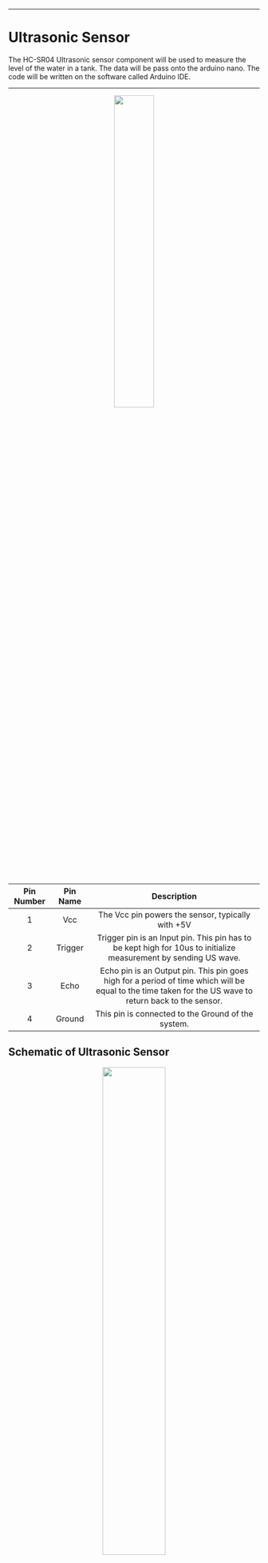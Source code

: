 ___
# Ultrasonic Sensor

The HC-SR04 Ultrasonic sensor component will be used to measure the level of the water in a tank. The data will be pass 
onto the arduino nano. The code will be written on the software called Arduino IDE.

___
<p align="center">
    <img src="images/Ultrasonic.png" width="40%">
</p>

**Pin Number**|**Pin Name**|**Description**
:-----:|:-----:|:-----:
1|Vcc|The Vcc pin powers the sensor, typically with +5V
2|Trigger|Trigger pin is an Input pin. This pin has to be kept high for 10us to initialize measurement by sending US wave.
3|Echo|Echo pin is an Output pin. This pin goes high for a period of time which will be equal to the time taken for the US wave to return back to the sensor.
4|Ground|This pin is connected to the Ground of the system.

## Schematic of Ultrasonic Sensor
<p align="center">
    <img src="images/1.PNG" width="50%">
</p>

The table below shows the pin name and their corresponding arduino pins. The trigger and echo pin could be
changed into a different digital pins but ensure that the code in the Arduino IDE is modified with it.

**Pin Name**|**Arduino Pins**
:-----:|:-----:
Vcc|5V
Trigger|Digital Pin 9 (D9)
Echo|Digital Pin 10 (D10)
Gnd|Ground

## Code Explanation
Each block of the code will be explained here and the complete code will be provided at the end aswell as on the top right corner
of the this and main page available for download.

### Defining the pins and the variables
This block of code defines the pins of the trigger and the echo pin. In this case they are the digital pins number 9 and 10 on the Arduino board. They are named as "trigPin" and "echoPin" for clarity of the code. 
The variables are then defined. The travel time you'll get from the sensor is declared as a Long variable and named as "duration". An integer type is needed for the "distance" variable. "waterpercent" is set to integer type as this will be used for the calculation of the percentage of water in a tank. "tankHeight" is an constant float that is equal to value 13.2 as an example height of a tank, this could be later modified to a different tank height.

```
// defines pins numbers for trigger and echo
const int trigPin = 9;      //Sets Trigger to Digital Pin 9
const int echoPin = 10;     //Sets Echo to Digital Pin 10

// defines variables
long duration;
float distance;
int waterpercent;
const float tankHeight = 13.2; //INSERT TANK HEIGHT HERE//
```
### Setup section
In setup define the trigPin as an output and the echoPin as an input. The serial communication is required to be started to show the data on the serial monitor.

```
void setup() {
pinMode(trigPin, OUTPUT);    // Sets the trigPin as an Output
pinMode(echoPin, INPUT);    // Sets the echoPin as an Input
Serial.begin(9600);        // Starts the serial communication
}

```
### Loop section
At the start of the loop, you need to ensure that the trigPin is clear to do this set the pin on a LOW state for 2 µs. To generate the Ultra sound wave, set the trigPin on a HIGH state for 10 µs.

```
void loop() {
delay(1000);
// Clears the trigPin
digitalWrite(trigPin, LOW);
delayMicroseconds(2);

// Sets the trigPin on HIGH state for 10 micro seconds
digitalWrite(trigPin, HIGH);
delayMicroseconds(10);
digitalWrite(trigPin, LOW)

```
### pulseIN function and calculating distance and percentage of water
pulseIn () function has 2 variables, the first entry in the bracket is the name of the echo pin (echoPin) and the second entry you can set it to on a HIGH or LOW. This function will read the travel time and put in the variable called duration.
In the code, HIGH means that the pulseIn() function will wait for the pin to go HIGH. This is caused by the bounced of the sound wave. It will then start the timing, it will wait until the pin is LOW when the sound wave will end and stop the timing. It will then return the length of the pulse in microsecond.

For the distance, the data in the duration variable will be multiplied by 0.032 and divide it by 2. The 0.032 value comes from the fact that the speed of the sound is 340 m/s or 0.034 cm/µs. It is divided by 2 since the data that you will get in the echoPin would be doubled as the sound wave needs to travel forward and bounce backward. So in order to get the distance in cm we need to multiply the received data in echoPin which is stored in "duration" variable by 0.034 and then divide it by 2. The distance value is then divided by the "tankHeight" which was set to 13.2, minus the answer from 100 and multiplied the calculated value to 100. This will be percentage of the water inside the tank. 
The value of the distance in cm and the percentage of the water in the tank will be displayed on the serial monitor of the Arduino IDE.

```
// Reads the echoPin, returns the sound wave travel time in microseconds
duration = pulseIn(echoPin, HIGH);
// Calculating the distance
distance= duration*0.034/2;
// Prints the distance on the Serial Monitor
Serial.print("Distance: ");
Serial.print(distance);
Serial.println("cm");
waterpercent = 100-(distance/tankHeight)*100;     //Calculates the percentage of water in the tank
Serial.print("Percentage Full: ");
Serial.print(perc);
Serial.println("%");
}

```
### Complete Code
Here is the complete code.
```
// defines pins numbers for trigger and echo
const int trigPin = 9;      //Sets Trigger to Digital Pin 9
const int echoPin = 10;     //Sets Echo to Digital Pin 10

// defines variables
long duration;
float distance;
int waterpercent;
const float tankHeight = 13.2; //INSERT TANK HEIGHT HERE//

void setup() {
pinMode(trigPin, OUTPUT);   // Sets the trigPin as an Output
pinMode(echoPin, INPUT);    // Sets the echoPin as an Input
Serial.begin(9600);         // Starts the serial communication
}

void loop() {
delay(1000);
// Clears the trigPin
digitalWrite(trigPin, LOW);
delayMicroseconds(2);
// Sets the trigPin on HIGH state for 10 micro seconds
digitalWrite(trigPin, HIGH);
delayMicroseconds(10);
digitalWrite(trigPin, LOW);
// Reads the echoPin, returns the sound wave travel time in microseconds
duration = pulseIn(echoPin, HIGH);
// Calculating the distance
distance= duration*0.034/2;
// Prints the distance on the Serial Monitor
Serial.print("Distance: ");
Serial.print(distance);
Serial.println("cm");
waterpercent = 100-(distance/tankHeight)*100;     //Calculates the percentage of water in the tank
Serial.print("Percentage Full: ");
Serial.print(waterpercent);
Serial.println("%");
}

```
## Equipments for the demonstration
To set up for the demonstration the required equipments are listed below:

+ HC-SR04 ultrasonic
+ Arduino Nano and cable 
+ Different colour wires (red(Vcc),black(ground),yellow(wires for connecting sensor to arduino))
+ Cylinder glass
+ Ruler
+ Sellotape
+ Computer (download Arduino IDE)
+ stick or extra ruler (to hold the circuit onto the glass)

## Setup for the demonstration
In this section, I will be listing in order the following steps that needs to be taken in order to build the circuit and do the demonstration

### Initial installation of the circuit and code
1. Collect all the equipments listed above.
2. Place your arduino nano onto the breadboard aswell as the HC-SR04 ultrasonic sensor. For circuit building and wiring follow the figure and table shown on the "schematic of ultrasonic sensor" section of this page. 
3. For clarity of the circuit, make sure that you use different colours for the wirings. i.e. red for Vcc, black for ground and yellor or other colour for the wiring of the ultrasonic sensor to the arduino nano digital pins.
4. Downloand the Arduino IDE software from the Arduino website and copy the code above and verify and upload to the arduino nano.
5. Once the code has been verified and uploaded, use a stick or an extra ruler to place the circuit on to the top of the glass. Use alot of sellotape until the setup is stable. Use the image below for reference as to how you can set it up. Take note that the end of the ultrasonic sensor (silver part) is align with edges at the top of the glass. i.e. the ultrasonic sensor is not inside of the glass or too high up or else inaccurate readings of the sensor will occur.
6. Now that the initial installation is done follow the steps below to test the sensor.

<p align="center">
    <img src="images/glass.png" width="50%"><img src="images/glass2.png" width="50%">
</p>

### Testing
1. Firstly, measure the height of the cylinder glass, use a ruler to do this. Ensure that you measure from inside of the glass to get the most accurate measurement of the height. Then modify the code according to the height. Code to be modified is shown below:
```
const float tankHeight = 13.2;  //INSERT TANK HEIGHT HERE//
```
2. Verify and upload the code again to the Arduino nano. Once done, look at the serial monitor in the Arduino IDE. This is where you're gonna see the "distance" (height) and the percentage of water. At this stage the distance should be the same or close to your measured height of the glass and percentage of water should be 0%.
3. Fill up the glass with water and take note of the height of the water. In this way you can measure the percentage error. On the serial monitor the "distance" is showing the empty space capacity of the glass and the percentage of the water inside.
4. Lastly, calculate the percentage error by doing the formula below:
```
            Percentage error = (Theoretical value - Experimental value / Theoritical value ) * 100 
```
5. Reference to the demonstration video below.

## Ultrasonic Demonstration

[<img src="images/demo.PNG" width="60%">](https://youtu.be/rX2mORhe_jk)

## Ideas for additional features
Incorporating **liquid-crystal display (LCD)** into the project would make it easier for the user to know the distance and the percentage of the water without having to look at the serial monitor.

Another great feature would be **light emitting diodes (L.E.D)**. This component could be use as an indication of the water level in a tank. Different colour would mean different level, for example if a green LED light up, this could mean that the water level is between 0 to 30%, orange LED indicates that water level is around 30 to 60% and lastly red LED means that the water level is at a critical level (60% and above) that if more water is added the tank could overflow. 

<p align = "center">
    <img src="images/lcd.png" width="30%"><img src="images/led.png" width="30%">
</p>

## Tutorial Video
Link to a youtube video showing how ultrasonic sensor works and explained how it calculated the value of the distance.

[<img src="images/youtube.PNG" width="60%">](https://www.youtube.com/watch?v=ZejQOX69K5M&ab_channel=HowToMechatronics)
